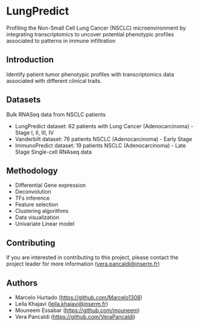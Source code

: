 # LungPredict 

Profiling the Non-Small Cell Lung Cancer (NSCLC) microenvironment by integrating transcriptomics to uncover potential  phenotypic profiles associated to patterns in immune infiltration

## Introduction
Identify patient tumor phenotypic profiles with transcriptomics data associated with different clinical traits. 

## Datasets 
Bulk RNASeq data from NSCLC patients 
- LungPredict dataset: 62 patients with Lung Cancer (Adenocarcinoma) - Stage I, II, III, IV
- Vanderbilt dataset: 76 patients NSCLC (Adenocarcinoma) - Early Stage
- ImmunoPredict dataset: 19 patients NSCLC (Adenocarcinoma) - Late Stage
Single-cell RNAseq data 

## Methodology
- Differential Gene expression
- Deconvolution
- TFs inference
- Feature selection
- Clustering algorithms
- Data visualization
- Univariate Linear model

## Contributing
If you are interested in contributing to this project, please contact the project leader for more information (vera.pancaldi@inserm.fr)

## Authors
- Marcelo Hurtado (https://github.com/Marcelo1308)
- Leila Khajavi (leila.khajavi@inserm.fr)
- Mouneem Essabar (https://github.com/mouneem)
- Vera Pancaldi (https://github.com/VeraPancaldi)



